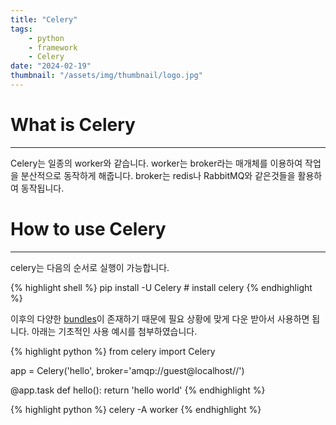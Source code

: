 ```yaml
---
title: "Celery"
tags:
    - python
    - framework
    - Celery
date: "2024-02-19"
thumbnail: "/assets/img/thumbnail/logo.jpg"
---
```

# What is Celery
---
Celery는 일종의 worker와 같습니다. worker는 broker라는 매개체를 이용하여 작업을 분산적으로 동작하게 해줍니다. broker는 redis나 RabbitMQ와 같은것들을 활용하여 동작됩니다.

# How to use Celery
---
celery는 다음의 순서로 실행이 가능합니다.

{% highlight shell %}
pip install -U Celery # install celery
{% endhighlight %}

이후의 다양한 [bundles](https://github.com/celery/celery?tab=readme-ov-file#bundles)이 존재하기 때문에 필요 상황에 맞게 다운 받아서 사용하면 됩니다. 아래는 기초적인 사용 예시를 첨부하였습니다.

{% highlight python %}
from celery import Celery

app = Celery('hello', broker='amqp://guest@localhost//')

@app.task
def hello():
    return 'hello world'
{% endhighlight %}

{% highlight python %}
celery -A <proj-name> worker
{% endhighlight %}